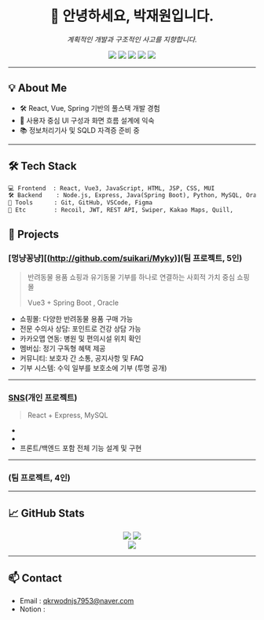 <h1 align="center">👋 안녕하세요, 박재원입니다.</h1>
<p align="center"><i>계획적인 개발과 구조적인 사고를 지향합니다.</i></p>

<p align="center">
  <img src="https://img.shields.io/badge/React-61DAFB?style=for-the-badge&logo=react&logoColor=black"/>
  <img src="https://img.shields.io/badge/Vue.js-4FC08D?style=for-the-badge&logo=vue.js&logoColor=white"/>
  <img src="https://img.shields.io/badge/SpringBoot-6DB33F?style=for-the-badge&logo=springboot&logoColor=white"/>
  <img src="https://img.shields.io/badge/Node.js-339933?style=for-the-badge&logo=node.js&logoColor=white"/>
  <img src="https://img.shields.io/badge/MySQL-4479A1?style=for-the-badge&logo=mysql&logoColor=white"/>
</p>

---

## 💡 About Me

- 🛠 React, Vue, Spring 기반의 풀스택 개발 경험  
- 🎨 사용자 중심 UI 구성과 화면 흐름 설계에 익숙  
- 📚 정보처리기사 및 SQLD 자격증 준비 중

---

## 🛠 Tech Stack

```txt
💻 Frontend  : React, Vue3, JavaScript, HTML, JSP, CSS, MUI  
🛠 Backend    : Node.js, Express, Java(Spring Boot), Python, MySQL, Oracle  
🧰 Tools      : Git, GitHub, VSCode, Figma  
🔐 Etc        : Recoil, JWT, REST API, Swiper, Kakao Maps, Quill,
```

## 📌 Projects

### [멍냥꽁냥][(http://github.com/suikari/Myky)](팀 프로젝트, 5인)
> 반려동물 용품 쇼핑과 유기동물 기부를 하나로 연결하는 사회적 가치 중심 쇼핑몰
> 
> Vue3 + Spring Boot , Oracle

- 쇼핑몰: 다양한 반려동물 용품 구매 가능
- 전문 수의사 상담: 포인트로 건강 상담 가능
- 카카오맵 연동: 병원 및 편의시설 위치 확인
- 멤버십: 정기 구독형 혜택 제공
- 커뮤니티: 보호자 간 소통, 공지사항 및 FAQ
- 기부 시스템: 수익 일부를 보호소에 기부 (투명 공개)

---

### [SNS](https://github.com/latte28/react_project)(개인 프로젝트)
> 
> React + Express, MySQL

- 
- 
- 프론트/백엔드 포함 전체 기능 설계 및 구현

---
### []()(팀 프로젝트, 4인)



---

## 📈 GitHub Stats

<p align="center">
  <img src="https://github-readme-stats.vercel.app/api?username=latte28&show_icons=true&theme=default"/>
  <img src="https://github-readme-stats.vercel.app/api/top-langs/?username=latte28&layout=compact"/>
  <br/>
  <img src="https://github-readme-streak-stats.herokuapp.com?user=latte28"/>
</p>


---

## 📫 Contact

- Email : qkrwodnjs7953@naver.com
- Notion : 

